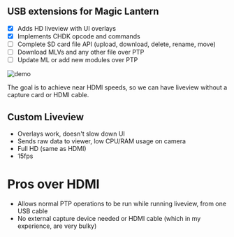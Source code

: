 ## USB extensions for Magic Lantern
- [x] Adds HD liveview with UI overlays
- [x] Implements CHDK opcode and commands
- [ ] Complete SD card file API (upload, download, delete, rename, move)
- [ ] Download MLVs and any other file over PTP
- [ ] Update ML or add new modules over PTP

![demo](https://eggnog.danielc.dev/f/75-53fwdwdn24lhaixlywg9h03z54pmf9.png)

The goal is to achieve near HDMI speeds, so we can have liveview without a capture card or HDMI cable.

## Custom Liveview
- Overlays work, doesn't slow down UI
- Sends raw data to viewer, low CPU/RAM usage on camera
- Full HD (same as HDMI)
- 15fps

# Pros over HDMI
- Allows normal PTP operations to be run while running liveview, from one USB cable
- No external capture device needed or HDMI cable (which in my experience, are very bulky)
